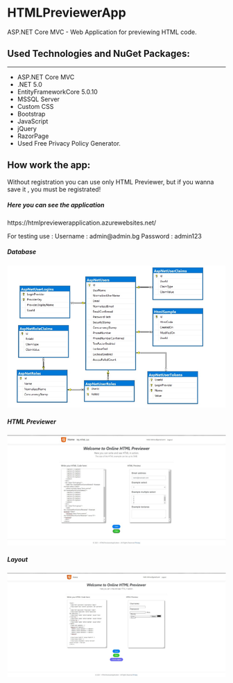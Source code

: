 # HTMLPreviewerApp
ASP.NET Core MVC - Web Application for previewing HTML code.

## Used Technologies and NuGet Packages:

<hr/>
<ul>
<li>  ASP.NET Core MVC </li>
<li>  .NET 5.0 </li>
<li>  EntityFrameworkCore 5.0.10 </li>
<li>  MSSQL Server </li>
<li>  Custom CSS </li>
<li>  Bootstrap </li>
<li>  JavaScript </li>
<li>  jQuery </li>
<li>  RazorPage </li>
<li>  Used Free Privacy Policy Generator. </li>

</ul>


## How work the app:


<p>Without registration you can use only HTML Previewer, but if you wanna save it , you must be registrated!</p>

<h5> Here you can see the application </h5>
https://htmlpreviewerapplication.azurewebsites.net/

<p> For testing use : Username : admin@admin.bg Password : admin123 </p>


<h5>Database</h5>
<img src="https://github.com/VelinovAngel/HTMLPreviewerApp/blob/main/DatabaseImage.jpg"/>


<h5>HTML Previewer</h5>
<img src="https://github.com/VelinovAngel/HTMLPreviewerApp/blob/main/HtmlSample.jpg"/>


<h5>Layout</h5>
<img src="https://github.com/VelinovAngel/HTMLPreviewerApp/blob/main/Layout.jpg"/>
